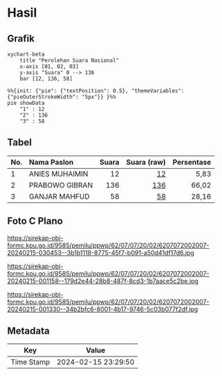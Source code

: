 # Hasil

## Grafik

```mermaid
xychart-beta
    title "Perolehan Suara Nasional"
    x-axis [01, 02, 03]
    y-axis "Suara" 0 --> 136
    bar [12, 136, 58]
```

```mermaid
%%{init: {"pie": {"textPosition": 0.5}, "themeVariables": {"pieOuterStrokeWidth": "5px"}} }%%
pie showData
    "1" : 12
    "2" : 136
    "3" : 58
```

## Tabel

| No. | Nama Paslon    | Suara | Suara (raw) | Persentase |
|:--- |:-------------- | -----:| -----------:| ----------:|
| 1   | ANIES MUHAIMIN | 12    | [12][p-1]   | 5,83       |
| 2   | PRABOWO GIBRAN | 136   | [136][p-2]  | 66,02      |
| 3   | GANJAR MAHFUD  | 58    | [58][p-3]   | 28,16      |


[p-1]: https://github.com/gigit-pemilu/pemilu-2024/blob/main/pilpres/hitung-suara/sub/62-kalimantan-tengah/sub/07-seruyan/sub/07-seruyan-raya/sub/2002-selunuk/sub/007-tps/sub/paslon-1.txt
[p-2]: https://github.com/gigit-pemilu/pemilu-2024/blob/main/pilpres/hitung-suara/sub/62-kalimantan-tengah/sub/07-seruyan/sub/07-seruyan-raya/sub/2002-selunuk/sub/007-tps/sub/paslon-2.txt
[p-3]: https://github.com/gigit-pemilu/pemilu-2024/blob/main/pilpres/hitung-suara/sub/62-kalimantan-tengah/sub/07-seruyan/sub/07-seruyan-raya/sub/2002-selunuk/sub/007-tps/sub/paslon-3.txt

## Foto C Plano

https://sirekap-obj-formc.kpu.go.id/9585/pemilu/ppwp/62/07/07/20/02/6207072002007-20240215-030453--3b1b1118-8775-45f7-b091-a50d41df17d6.jpg

https://sirekap-obj-formc.kpu.go.id/9585/pemilu/ppwp/62/07/07/20/02/6207072002007-20240215-001158--179d2e44-28b8-487f-8cd3-1b7aace5c2be.jpg

https://sirekap-obj-formc.kpu.go.id/9585/pemilu/ppwp/62/07/07/20/02/6207072002007-20240215-001330--34b2bfc6-8001-4b17-9746-5c03b077f2df.jpg


## Metadata

| Key        | Value               |
| ---------- | ------------------- |
| Time Stamp | 2024-02-15 23:29:50 |



